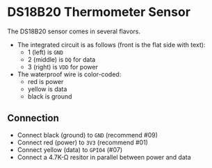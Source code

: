 # DS18B20 Thermometer Sensor

The DS18B20 sensor comes in several flavors.

* The integrated circuit is as follows (front is the flat side with text):
  * 1 (left) is `GND`
  * 2 (middle) is `DQ` for data
  * 3 (right) is `VDD` for power
* The waterproof wire is color-coded:
  * red is power
  * yellow is data
  * black is ground

## Connection

* Connect black (ground) to `GND` (recommend #09)
* Connect red (power) to `3V3` (recommend #01)
* Connect yellow (data) to `GPIO4` (#07)
* Connect a 4.7K-Ω resitor in parallel between power and data
